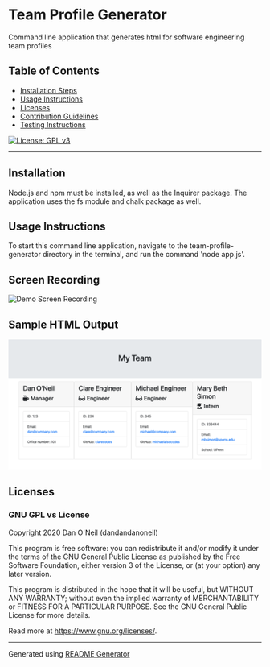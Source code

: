 # Team Profile Generator   
Command line application that generates html for software engineering team profiles

## Table of Contents
- [Installation Steps](#installation-steps)
- [Usage Instructions](#usage-instructions)
- [Licenses](#licenses)
- [Contribution Guidelines](#contribution-guidelines)
- [Testing Instructions](#testing-instructions)

[![License: GPL v3](https://img.shields.io/badge/License-GPLv3-blue.svg)](https://www.gnu.org/licenses/gpl-3.0)

---
## Installation 
Node.js and npm must be installed, as well as the Inquirer package. The application uses the fs module and chalk package as well.

## Usage Instructions
To start this command line application, navigate to the team-profile-generator directory in the terminal, and run the command 'node app.js'.

## Screen Recording
![Demo Screen Recording](images/fast-demo.gif)

## Sample HTML Output
![Sample HTML Page](images/sample-output.png)

## Licenses
### GNU GPL vs License

Copyright 2020 Dan O'Neil (dandandanoneil)

This program is free software: you can redistribute it and/or modify it under the terms of the GNU General Public License as published by the Free Software Foundation, either version 3 of the License, or (at your option) any later version.

This program is distributed in the hope that it will be useful, but WITHOUT ANY WARRANTY; without even the implied warranty of MERCHANTABILITY or FITNESS FOR A PARTICULAR PURPOSE.  See the GNU General Public License for more details.

Read more at <https://www.gnu.org/licenses/>.

---
Generated using [README Generator](https://github.com/dandandanoneil/readme-generator)
